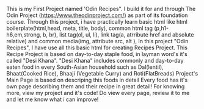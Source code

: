 This is my First Project named 'Odin Recipes". I build it for and through The Odin Project (https://www.theodinproject.com/) as part of its foundation course.
Through this project, i have practically learn basic html like html boilerplate(html,head, meta, title, body), common html tag (p,h1-h6,em,strong, b, br), list tag(ol, ul, li), link tag(a, atrribute href and absolute relative) and common media(img, attribute src, alt ),
In this project "Odin Recipes", I have use all this basic html for creating Recipes Project.
This Recipe Project is based on day-to-day staple food, in layman word's it's called "Desi Khana".
"Desi Khana" includes commonly and day-to-day eaten food in every South-Asian household such as Dal(lentil), Bhaat(Cooked Rice), Bhaaji (Vegetable Curry) and Roti(FlatBreads)
Project's Main Page is based on descriping this foods in detail
Every food has it's own page describing them and their recipe in great detail!
For knowing more, view my project and it's code! Do view every page, review it to me and let me know what i can improve!


